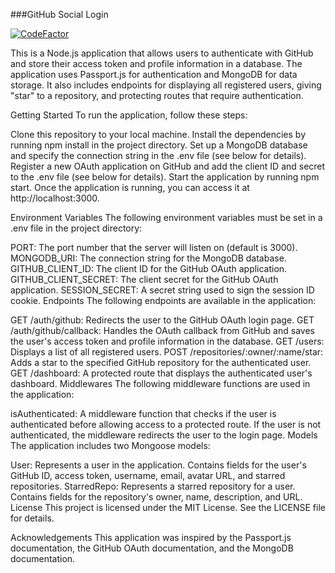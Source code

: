 ###GitHub Social Login 

[![CodeFactor](https://www.codefactor.io/repository/github/averoli/github_auth/badge)](https://www.codefactor.io/repository/github/averoli/github_auth>)

This is a Node.js application that allows users to authenticate with GitHub and store their access token and profile information in a database. The application uses Passport.js for authentication and MongoDB for data storage. It also includes endpoints for displaying all registered users, giving "star" to a repository, and protecting routes that require authentication.

Getting Started
To run the application, follow these steps:

Clone this repository to your local machine.
Install the dependencies by running npm install in the project directory.
Set up a MongoDB database and specify the connection string in the .env file (see below for details).
Register a new OAuth application on GitHub and add the client ID and secret to the .env file (see below for details).
Start the application by running npm start.
Once the application is running, you can access it at http://localhost:3000.

Environment Variables
The following environment variables must be set in a .env file in the project directory:

PORT: The port number that the server will listen on (default is 3000).
MONGODB_URI: The connection string for the MongoDB database.
GITHUB_CLIENT_ID: The client ID for the GitHub OAuth application.
GITHUB_CLIENT_SECRET: The client secret for the GitHub OAuth application.
SESSION_SECRET: A secret string used to sign the session ID cookie.
Endpoints
The following endpoints are available in the application:

GET /auth/github: Redirects the user to the GitHub OAuth login page.
GET /auth/github/callback: Handles the OAuth callback from GitHub and saves the user's access token and profile information in the database.
GET /users: Displays a list of all registered users.
POST /repositories/:owner/:name/star: Adds a star to the specified GitHub repository for the authenticated user.
GET /dashboard: A protected route that displays the authenticated user's dashboard.
Middlewares
The following middleware functions are used in the application:

isAuthenticated: A middleware function that checks if the user is authenticated before allowing access to a protected route. If the user is not authenticated, the middleware redirects the user to the login page.
Models
The application includes two Mongoose models:

User: Represents a user in the application. Contains fields for the user's GitHub ID, access token, username, email, avatar URL, and starred repositories.
StarredRepo: Represents a starred repository for a user. Contains fields for the repository's owner, name, description, and URL.
License
This project is licensed under the MIT License. See the LICENSE file for details.

Acknowledgements
This application was inspired by the Passport.js documentation, the GitHub OAuth documentation, and the MongoDB documentation.
